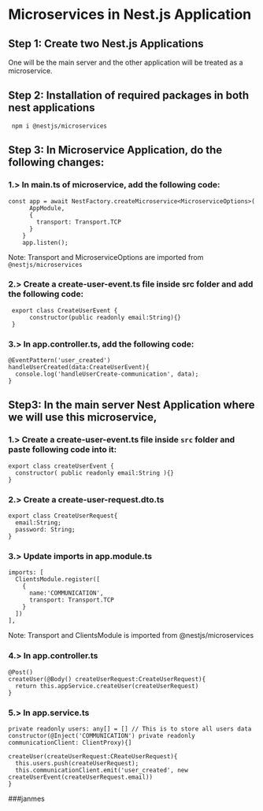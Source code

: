 # Microservices in Nest.js Application

## Step 1: Create two Nest.js Applications
One will be the main server and the other application will be treated as a microservice.

## Step 2: Installation of required packages in both nest applications
     npm i @nestjs/microservices

## Step 3: In Microservice Application, do the following changes:

### 1.> In main.ts of microservice, add the following code:
    const app = await NestFactory.createMicroservice<MicroserviceOptions>(
          AppModule,
          {
            transport: Transport.TCP
          }
        }
        app.listen();
  Note: Transport and MicroserviceOptions are imported from ``@nestjs/microservices``

### 2.> Create a create-user-event.ts file inside src folder and add the following code:
     export class CreateUserEvent {
          constructor(public readonly email:String){}
     }

### 3.> In app.controller.ts, add the following code:
    @EventPattern('user_created')
    handleUserCreated(data:CreateUserEvent){
      console.log('handleUserCreate-communication', data);
    }


## Step3: In the main server Nest Application where we will use this microservice,

### 1.> Create a create-user-event.ts file inside ``src`` folder and paste following code into it:
    export class createUserEvent {
      constructor( public readonly email:String ){}
    }

### 2.> Create a create-user-request.dto.ts
    export class CreateUserRequest{
      email:String;
      password: String;
    }

### 3.> Update imports in app.module.ts
    imports: [
      ClientsModule.register([
        {
          name:'COMMUNICATION',
          transport: Transport.TCP
        }
      ])
    ],
  Note: Transport and ClientsModule is imported from @nestjs/microservices

### 4.> In app.controller.ts
    @Post()
    createUser(@Body() createUserRequest:CreateUserRequest){
      return this.appService.createUser(createUserRequest)
    }

### 5.> In app.service.ts
    private readonly users: any[] = [] // This is to store all users data
    constructor(@Inject('COMMUNICATION') private readonly communicationClient: ClientProxy){]

    createUser(createUserRequest:CReateUserRequest){
      this.users.push(createUserRequest);
      this.communicationClient.emit('user_created', new createUserEvent(createUserRequest.email))
    }
        



###janmes





